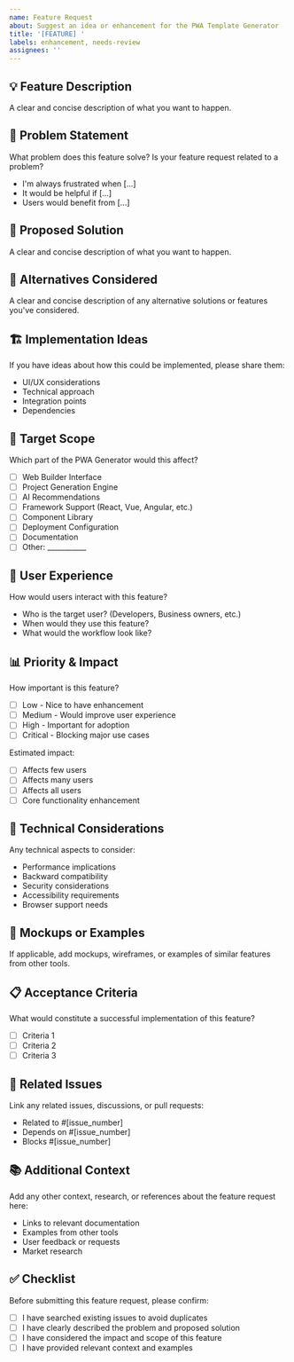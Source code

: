 ```yaml
---
name: Feature Request
about: Suggest an idea or enhancement for the PWA Template Generator
title: '[FEATURE] '
labels: enhancement, needs-review
assignees: ''
---
```


## 💡 Feature Description
A clear and concise description of what you want to happen.

## 🎯 Problem Statement
What problem does this feature solve? Is your feature request related to a problem?
- I'm always frustrated when [...]
- It would be helpful if [...]
- Users would benefit from [...]

## 💭 Proposed Solution
A clear and concise description of what you want to happen.

## 🔄 Alternatives Considered
A clear and concise description of any alternative solutions or features you've considered.

## 🏗️ Implementation Ideas
If you have ideas about how this could be implemented, please share them:
- UI/UX considerations
- Technical approach
- Integration points
- Dependencies

## 📱 Target Scope
Which part of the PWA Generator would this affect?
- [ ] Web Builder Interface
- [ ] Project Generation Engine
- [ ] AI Recommendations
- [ ] Framework Support (React, Vue, Angular, etc.)
- [ ] Component Library
- [ ] Deployment Configuration
- [ ] Documentation
- [ ] Other: ___________

## 🎨 User Experience
How would users interact with this feature?
- Who is the target user? (Developers, Business owners, etc.)
- When would they use this feature?
- What would the workflow look like?

## 📊 Priority & Impact
How important is this feature?
- [ ] Low - Nice to have enhancement
- [ ] Medium - Would improve user experience
- [ ] High - Important for adoption
- [ ] Critical - Blocking major use cases

Estimated impact:
- [ ] Affects few users
- [ ] Affects many users
- [ ] Affects all users
- [ ] Core functionality enhancement

## 🔧 Technical Considerations
Any technical aspects to consider:
- Performance implications
- Backward compatibility
- Security considerations
- Accessibility requirements
- Browser support needs

## 📸 Mockups or Examples
If applicable, add mockups, wireframes, or examples of similar features from other tools.

## 📋 Acceptance Criteria
What would constitute a successful implementation of this feature?
- [ ] Criteria 1
- [ ] Criteria 2
- [ ] Criteria 3

## 🔗 Related Issues
Link any related issues, discussions, or pull requests:
- Related to #[issue_number]
- Depends on #[issue_number]
- Blocks #[issue_number]

## 📚 Additional Context
Add any other context, research, or references about the feature request here:
- Links to relevant documentation
- Examples from other tools
- User feedback or requests
- Market research

## ✅ Checklist
Before submitting this feature request, please confirm:
- [ ] I have searched existing issues to avoid duplicates
- [ ] I have clearly described the problem and proposed solution
- [ ] I have considered the impact and scope of this feature
- [ ] I have provided relevant context and examples
